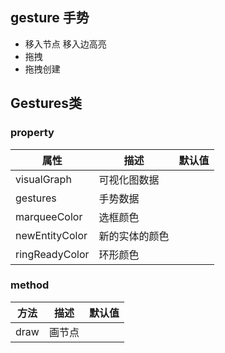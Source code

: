## gesture 手势

- 移入节点 移入边高亮
- 拖拽
- 拖拽创建

## Gestures类

### property

| 属性 | 描述 | 默认值|
| --- | --- | --- |
| visualGraph | 可视化图数据 |  |
| gestures | 手势数据 |  |
| marqueeColor | 选框颜色 ||
| newEntityColor | 新的实体的颜色 ||
| ringReadyColor | 环形颜色 ||


### method

| 方法 | 描述 | 默认值|
| --- | --- | --- |
| draw | 画节点 |  |
